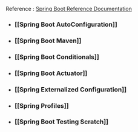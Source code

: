 Reference : [Spring Boot Reference Documentation](https://docs.spring.io/spring-boot/docs/current/reference/htmlsingle/)

- ### [[Spring Boot AutoConfiguration]]
- ### [[Spring Boot Maven]]
- ###  [[Spring Boot Conditionals]]
- ### [[Spring Boot Actuator]]
- ### [[Spring Externalized Configuration]]
- ### [[Spring Profiles]]
- ### [[Spring Boot Testing Scratch]]